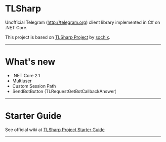 # TLSharp

Unofficial Telegram (http://telegram.org) client library implemented in C# on .NET Core.

This project is based on [TLSharp Project](https://github.com/sochix/TLSharp) by [sochix](https://github.com/sochix).

-------------------------------

# What's new
- .NET Core 2.1
- Multiuser
- Custom Session Path
- SendBotButton (TLRequestGetBotCallbackAnswer)

-------------------------------

# Starter Guide

See official wiki at [TLSharp Project Starter Guide](https://github.com/sochix/TLSharp/#starter-guide)

-------------------------------